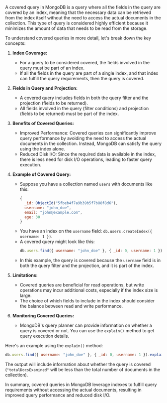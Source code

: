 A covered query in MongoDB is a query where all the fields in the query are covered by an index, meaning that the necessary data can be retrieved from the index itself without the need to access the actual documents in the collection. This type of query is considered highly efficient because it minimizes the amount of data that needs to be read from the storage.

To understand covered queries in more detail, let's break down the key concepts:

1. **Index Coverage:**
   - For a query to be considered covered, the fields involved in the query must be part of an index.
   - If all the fields in the query are part of a single index, and that index can fulfill the query requirements, then the query is covered.

2. **Fields in Query and Projection:**
   - A covered query includes fields in both the query filter and the projection (fields to be returned).
   - All fields involved in the query (filter conditions) and projection (fields to be returned) must be part of the index.

3. **Benefits of Covered Queries:**
   - Improved Performance: Covered queries can significantly improve query performance by avoiding the need to access the actual documents in the collection. Instead, MongoDB can satisfy the query using the index alone.
   - Reduced Disk I/O: Since the required data is available in the index, there is less need for disk I/O operations, leading to faster query execution.

4. **Example of Covered Query:**
   - Suppose you have a collection named `users` with documents like this:
     ```javascript
     {
       _id: ObjectId("5fbeb4f7a9b39b5f7b88f8d6"),
       username: "john_doe",
       email: "john@example.com",
       age: 30
     }
     ```
   - You have an index on the `username` field: `db.users.createIndex({ username: 1 })`.
   - A covered query might look like this:
     ```javascript
     db.users.find({ username: "john_doe" }, { _id: 0, username: 1 });
     ```
   - In this example, the query is covered because the `username` field is in both the query filter and the projection, and it is part of the index.

5. **Limitations:**
   - Covered queries are beneficial for read operations, but write operations may incur additional costs, especially if the index size is large.
   - The choice of which fields to include in the index should consider the balance between read and write performance.

6. **Monitoring Covered Queries:**
   - MongoDB's query planner can provide information on whether a query is covered or not. You can use the `explain()` method to get query execution details.

Here's an example using the `explain()` method:

```javascript
db.users.find({ username: "john_doe" }, { _id: 0, username: 1 }).explain("executionStats");
```

The output will include information about whether the query is covered (`"totalDocsExamined"` will be less than the total number of documents in the collection).

In summary, covered queries in MongoDB leverage indexes to fulfill query requirements without accessing the actual documents, resulting in improved query performance and reduced disk I/O.